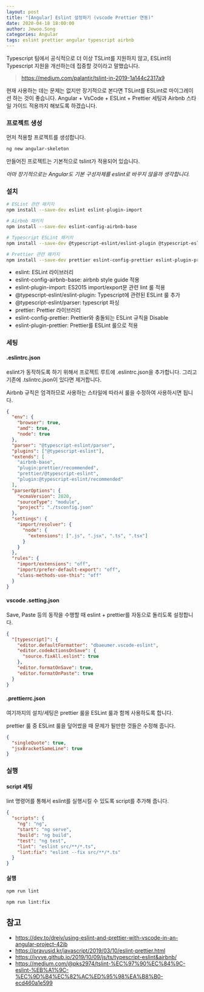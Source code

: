 ```yaml
---
layout: post
title: "[Angular] Eslint 설정하기 (vscode Prettier 연동)"
date: 2020-04-18 18:00:00
author: Jewoo.Song
categories: Angular
tags: eslint prettier angular typescript airbnb
---
```


Typescript 팀에서 공식적으로 더 이상 TSLint를 지원하지 않고, ESLint의 Typescript 지원을 개선하는데 집중할 것이라고 말했습니다.

> https://medium.com/palantir/tslint-in-2019-1a144c2317a9

현재 사용하는 데는 문제는 없지만 장기적으로 본다면 TSLint를 ESLint로 마이그레이션 하는 것이 좋습니다.
Angular + VsCode + ESLint + Prettier 세팅과 Airbnb 스타일 가이드 적용까지 해보도록 하겠습니다.

### 프로젝트 생성

먼저 적용할 프로젝트를 생성합니다.

```bash
ng new angular-skeleton
```

만들어진 프로젝트는 기본적으로 tslint가 적용되어 있습니다.

_아마 장기적으로는 Angular도 기본 구성자체를 eslint로 바꾸지 않을까 생각합니다._

### 설치

```bash
# ESLint 관련 패키지
npm install --save-dev eslint eslint-plugin-import

# Airbnb 패키지
npm install --save-dev eslint-config-airbnb-base

# Typescript ESLint 패키지
npm install --save-dev @typescript-eslint/eslint-plugin @typescript-eslint/parser

# Prettier 관련 패키지
npm install --save-dev prettier eslint-config-prettier eslint-plugin-prettier
```

- eslint: ESLint 라이브러리
- eslint-config-airbnb-base: airbnb style guide 적용
- eslint-plugin-import: ES2015 import/export문 관련 lint 룰 적용
- @typescript-eslint/eslint-plugin: Typescript에 관련된 ESLint 룰 추가
- @typescript-eslint/parser: typescript 파싱
- prettier: Prettier 라이브러리
- eslint-config-prettier: Prettier와 충돌되는 ESLint 규칙을 Disable
- eslint-plugin-prettier: Prettier를 ESLint 룰으로 적용

### 세팅

#### .eslintrc.json

eslint가 동작하도록 하기 위해서 프로젝트 루트에 .eslintrc.json을 추가합니다.
그리고 기존에 .tslintrc.json이 있다면 제거합니다.

Airbnb 규칙은 엄격하므로 사용하는 스타일에 따라서 룰을 수정하여 사용하시면 됩니다.

```json
{
  "env": {
    "browser": true,
    "amd": true,
    "node": true
  },
  "parser": "@typescript-eslint/parser",
  "plugins": ["@typescript-eslint"],
  "extends": [
    "airbnb-base",
    "plugin:prettier/recommended",
    "prettier/@typescript-eslint",
    "plugin:@typescript-eslint/recommended"
  ],
  "parserOptions": {
    "ecmaVersion": 2020,
    "sourceType": "module",
    "project": "./tsconfig.json"
  },
  "settings": {
    "import/resolver": {
      "node": {
        "extensions": [".js", ".jsx", ".ts", ".tsx"]
      }
    }
  },
  "rules": {
    "import/extensions": "off",
    "import/prefer-default-export": "off",
    "class-methods-use-this": "off"
  }
}
```

#### vscode .setting.json

Save, Paste 등의 동작을 수행할 때 eslint + prettier를 자동으로 돌리도록 설정합니다.

```json
{
  "[typescript]": {
    "editor.defaultFormatter": "dbaeumer.vscode-eslint",
    "editor.codeActionsOnSave": {
      "source.fixAll.eslint": true
    },
    "editor.formatOnSave": true,
    "editor.formatOnPaste": true
  }
}
```

#### .prettierrc.json

여기까지의 설치/세팅은 prettier 룰을 ESLint 룰과 함께 사용하도록 합니다.

prettier 룰 중 ESLint 룰을 덮어썼을 때 문제가 될만한 것들은 수정해 줍니다.

```json
{
  "singleQuote": true,
  "jsxBracketSameLine": true
}
```

### 실행

#### script 세팅

lint 명령어를 통해서 eslint를 실행시킬 수 있도록 script를 추가해 줍니다.

```json
{
  "scripts": {
    "ng": "ng",
    "start": "ng serve",
    "build": "ng build",
    "test": "ng test",
    "lint": "eslint src/**/*.ts",
    "lint:fix": "eslint --fix src/**/*.ts"
  }
}
```

#### 실행

```bash
npm run lint

npm run lint:fix
```

## 참고

- https://dev.to/dreiv/using-eslint-and-prettier-with-vscode-in-an-angular-project-42ib
- https://pravusid.kr/javascript/2019/03/10/eslint-prettier.html
- https://ivvve.github.io/2019/10/09/js/ts/typescript-eslint&airbnb/
- https://medium.com/@pks2974/tslint-%EC%97%90%EC%84%9C-eslint-%EB%A1%9C-%EC%9D%B4%EC%82%AC%ED%95%98%EA%B8%B0-ecd460a1e599
